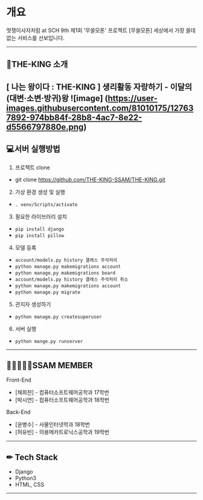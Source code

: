 # 개요

멋쟁이사자처럼 at SCH 9th 제1회 '무쓸모톤' 프로젝트
[무쓸모톤] 세상에서 가장 쓸데없는 서비스를 선보입니다.

---

## 🤴THE-KING 소개
[ 나는 왕이다 : THE-KING ]
생리활동 자랑하기 - 이달의 (대변·소변·방귀)왕
![image] (https://user-images.githubusercontent.com/81010175/127637892-974bb84f-28b8-4ac7-8e22-d5566797880e.png)
---

## 💻서버 실행방법
1. 프로젝트 clone
- git clone https://github.com/THE-KING-SSAM/THE-KING.git
2. 가상 환경 생성 및 실행
- `. venv/Scripts/activate`
3. 필요한 라이브러리 설치
- `pip install django`
- `pip install pillow`
4. 모델 등록
- `account/models.py history 클래스 주석처리`
- `python manage.py makemigrations account`
- `python manage.py makemigrations board`
- `account/models.py history 클래스 주석처리 취소`
- `python manage.py makemigrations account`
- `python manage.py migrate`
5. 관지자 생성하기
- `python manage.py createsuperuser`
6. 서버 실행
- `python mange.py runserver`


---

## 👨‍👨‍👨‍👧‍👧SSAM MEMBER
Front-End
- [채희찬] - 컴퓨터소프트웨어공학과 17학번
- [박시연] - 컴퓨터소프트웨어공학과 18학번

Back-End
- [윤병수] - 사물인터넷학과 18학번
- [허유빈] - 의용메카트로닉스공학과 19학번 

---

## ✏ Tech Stack
- Django
- Python3
- HTML, CSS

---

